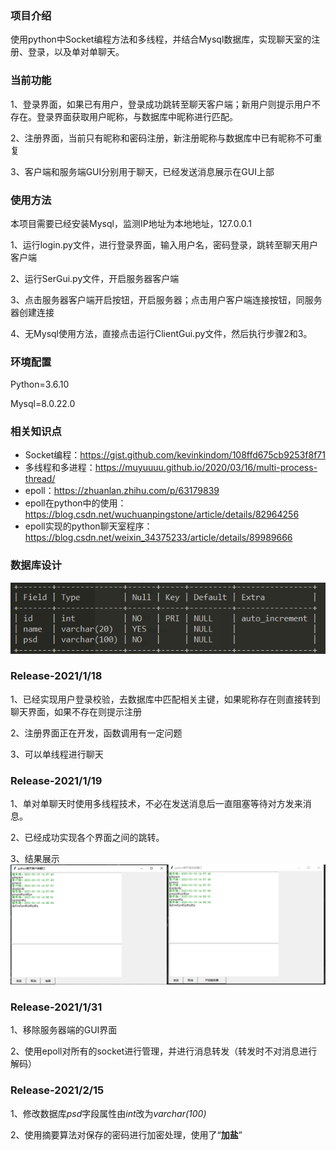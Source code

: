 ### 项目介绍

使用python中Socket编程方法和多线程，并结合Mysql数据库，实现聊天室的注册、登录，以及单对单聊天。

### 当前功能

1、登录界面，如果已有用户，登录成功跳转至聊天客户端；新用户则提示用户不存在。登录界面获取用户昵称，与数据库中昵称进行匹配。

2、注册界面，当前只有昵称和密码注册，新注册昵称与数据库中已有昵称不可重复

3、客户端和服务端GUI分别用于聊天，已经发送消息展示在GUI上部

### 使用方法

本项目需要已经安装Mysql，监测IP地址为本地地址，127.0.0.1

1、运行login.py文件，进行登录界面，输入用户名，密码登录，跳转至聊天用户客户端

2、运行SerGui.py文件，开启服务器客户端

3、点击服务器客户端开启按钮，开启服务器；点击用户客户端连接按钮，同服务器创建连接

4、无Mysql使用方法，直接点击运行ClientGui.py文件，然后执行步骤2和3。

### 环境配置

Python=3.6.10

Mysql=8.0.22.0

### 相关知识点

- Socket编程：https://gist.github.com/kevinkindom/108ffd675cb9253f8f71
- 多线程和多进程：https://muyuuuu.github.io/2020/03/16/multi-process-thread/
- epoll：https://zhuanlan.zhihu.com/p/63179839
- epoll在python中的使用：https://blog.csdn.net/wuchuanpingstone/article/details/82964256
- epoll实现的python聊天室程序：https://blog.csdn.net/weixin_34375233/article/details/89989666

### 数据库设计

![mysql](photo/mysql.png)

### Release-2021/1/18

1、已经实现用户登录校验，去数据库中匹配相关主键，如果昵称存在则直接转到聊天界面，如果不存在则提示注册  

2、注册界面正在开发，函数调用有一定问题  

3、可以单线程进行聊天

### Release-2021/1/19

1、单对单聊天时使用多线程技术，不必在发送消息后一直阻塞等待对方发来消息。

2、已经成功实现各个界面之间的跳转。

3、结果展示![result](photo/chat.png)

### Release-2021/1/31

1、移除服务器端的GUI界面

2、使用epoll对所有的socket进行管理，并进行消息转发（转发时不对消息进行解码）

### Release-2021/2/15

1、修改数据库*psd*字段属性由*int*改为*varchar(100)*

2、使用摘要算法对保存的密码进行加密处理，使用了“**加盐**”